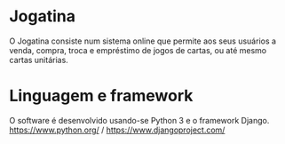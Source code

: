 # Jogatina
O Jogatina consiste num sistema online que permite aos seus usuários a
venda, compra, troca e empréstimo de jogos de cartas, ou até mesmo cartas
unitárias.

# Linguagem e framework
O software é desenvolvido usando-se Python 3 e o framework Django.  
https://www.python.org/ / https://www.djangoproject.com/
